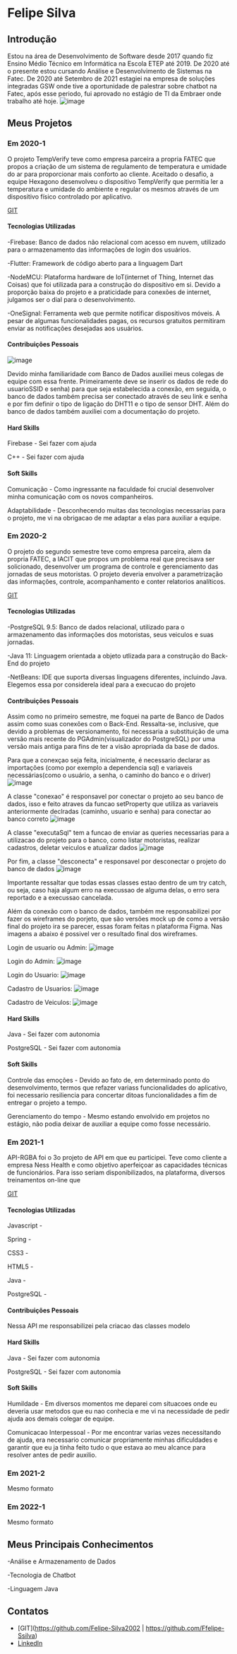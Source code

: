 # Felipe Silva

## Introdução

Estou na área de Desenvolvimento de Software desde 2017 quando fiz Ensino Médio Técnico em Informática na Escola ETEP até 2019. De 2020 até o presente estou cursando Análise e Desenvolvimento de Sistemas na Fatec. De 2020 até Setembro de 2021 estagiei na empresa de soluções integradas GSW onde tive a oportunidade de palestrar sobre chatbot na Fatec, após esse periodo, fui aprovado no estágio de TI da Embraer onde trabalho até hoje.
![image](https://user-images.githubusercontent.com/65372142/159736953-152cb85c-3519-4bbe-8edd-f88067084215.png)


## Meus Projetos

### Em 2020-1
O projeto TempVerify teve como empresa parceira a propria FATEC que propos a criação de um sistema de regulamento de temperatura e umidade do ar para proporcionar mais conforto ao cliente. Aceitado o desafio, a equipe Hexagono desenvolveu o dispositivo TempVerify que permitia ler a temperatura e umidade do ambiente e regular os mesmos através de um dispositivo físico controlado por aplicativo.

[GIT](https://github.com/cacauisadog/hexagono-fatec) 


#### Tecnologias Utilizadas
-Firebase: Banco de dados não relacional com acesso em nuvem, utilizado para o armazenamento das informações de login dos usuários.

-Flutter: Framework de código aberto para a linguagem Dart

-NodeMCU: Plataforma hardware de IoT(internet of Thing, Internet das Coisas) que foi utilizada para a construção do dispositivo em si. Devido a proporção baixa do projeto e a praticidade para conexões de internet, julgamos ser o dial para o desenvolvimento.

-OneSignal: Ferramenta web que permite notificar dispositivos móveis. A pesar de algumas funcionalidades pagas, os recursos gratuitos permitiram enviar as notificações desejadas aos usuários.

#### Contribuições Pessoais
![image](https://user-images.githubusercontent.com/65372142/160295513-6258abab-1582-4c4b-9452-5c780b8ce8ca.png)

Devido minha familiaridade com Banco de Dados auxiliei meus colegas de equipe com essa frente. Primeiramente deve se inserir os dados de rede do usuarioSSID e senha) para que seja estabelecida a conexão, em seguida, o banco de dados também precisa ser conectado através de seu link e senha e por fim definir o tipo de ligação do DHT11 e o tipo de sensor DHT. Além do banco de dados também auxiliei com a documentação do projeto.

#### Hard Skills
Firebase - Sei fazer com ajuda

C++ - Sei fazer com ajuda

#### Soft Skills
Comunicação - Como ingressante na faculdade foi crucial desenvolver minha comunicação com os novos companheiros.

Adaptabilidade - Desconhecendo muitas das tecnologias necessarias para o projeto, me vi na obrigacao de me adaptar a elas para auxiliar a equipe.

### Em 2020-2
O projeto do segundo semestre teve como empresa parceira, alem da propria FATEC, a IACIT que propos um problema real que precisava ser solicionado, desenvolver um programa de controle e gerenciamento das jornadas de seus motoristas. O projeto deveria envolver a parametrização das informações, controle, acompanhamento e conter relatorios analíticos.

[GIT](https://github.com/Vitor-y/Projeto-Integrador) 


#### Tecnologias Utilizadas
-PostgreSQL 9.5: Banco de dados relacional, utilizado para o armazenamento das informações dos motoristas, seus veiculos e suas jornadas.

-Java 11: Linguagem orientada a objeto utlizada para a construção do Back-End do projeto

-NetBeans: IDE que suporta diversas linguagens diferentes, incluindo Java. Elegemos essa por considerela ideal para a execucao do projeto

#### Contribuições Pessoais

Assim como no primeiro semestre, me foquei na parte de Banco de Dados assim como suas conexões com o Back-End. Ressalta-se, inclusive, que devido a problemas de versionamento, foi necessaria a substituição de uma versão mais recente do PGAdmin(visualizador do PostgreSQL) por uma versão mais antiga para fins de ter a visão apropriada da base de dados.

Para que a conexçao seja feita, inicialmente, é necessario declarar as importações (como por exemplo a dependencia sql) e variaveis necessárias(como o usuário, a senha, o caminho do banco e o driver)
![image](https://user-images.githubusercontent.com/65372142/165761025-4e11ecdf-7c6b-4b09-bfcd-d65923d20062.png)

A classe "conexao" é responsavel por conectar o projeto ao seu banco de dados, isso e feito atraves da funcao setProperty que utiliza as variaveis anteriormente declradas (caminho, usuario e senha) para conectar ao banco correto
![image](https://user-images.githubusercontent.com/65372142/165764292-89db85b9-1eb6-44ef-be15-dc0a6a13add4.png)

A classe "executaSql" tem a funcao de enviar as queries necessarias para a utilizacao do projeto para o banco, como listar motoristas, realizar cadastros, deletar veiculos e atualizar dados
![image](https://user-images.githubusercontent.com/65372142/165766991-7718c74b-b8cd-42b3-b0f4-346d2e2e8ae7.png)

Por fim, a classe "desconecta" e responsavel por desconectar o projeto do banco de dados
![image](https://user-images.githubusercontent.com/65372142/165767720-46fd6792-1a6e-472e-9090-9c8f6b110062.png)

Importante ressaltar que todas essas classes estao dentro de um try catch, ou seja, caso haja algum erro na execussao de alguma delas, o erro sera reportado e a execussao cancelada.

Além da conexão com o banco de dados, também me responsabilizei por fazer os wireframes do porjeto, que são versões mock up de como a versão final do projeto ira se parecer, essas foram feitas n plataforma Figma. Nas imagens a abaixo é possivel ver o resultado final dos wireframes.

Login de usuario ou Admin:
![image](https://user-images.githubusercontent.com/65372142/165770392-46346885-f8b8-4e16-8be3-65f1a8fa8ece.png)

Login do Admin:
![image](https://user-images.githubusercontent.com/65372142/165770464-e55d9cbc-bd79-4523-8008-f97fb43c676f.png)

Login do Usuario:
![image](https://user-images.githubusercontent.com/65372142/165770547-fc8d4e41-7953-4831-8835-ce6c3ea9ab87.png)

Cadastro de Usuarios:
![image](https://user-images.githubusercontent.com/65372142/165770605-dc854867-70c9-4689-af2b-2cc5f46e0705.png)

Cadastro de Veiculos:
![image](https://user-images.githubusercontent.com/65372142/165770646-ab405505-1b20-48b7-9ed8-11dc5bc43e2a.png)

#### Hard Skills
Java - Sei fazer com autonomia

PostgreSQL - Sei fazer com autonomia

#### Soft Skills
Controle das emoções - Devido ao fato de, em determinado ponto do desenvolvimento, termos que refazer variass funcionalidades do aplicativo, foi necessario resiliencia para concertar ditoas funcionalidades a fim de entregar o projeto a tempo.

Gerenciamento do tempo - Mesmo estando envolvido em projetos no estágio, não podia deixar de auxiliar a equipe como fosse necessário.


### Em 2021-1
API-RGBA foi o 3o projeto de API em que eu participei. Teve como cliente a empresa Ness Health e como objetivo aperfeiçoar as capacidades técnicas de funcionários. Para isso seriam disponibilizados, na plataforma, diversos treinamentos on-line que

[GIT](https://github.com/giovannialves01/API-RGBA) 


#### Tecnologias Utilizadas

Javascript -

Spring -

CSS3 -

HTML5 -

Java -

PostgreSQL -

#### Contribuições Pessoais
Nessa API me responsabilizei pela criacao das classes modelo

#### Hard Skills
Java - Sei fazer com autonomia

PostgreSQL - Sei fazer com autonomia


#### Soft Skills
Humildade - Em diversos momentos me deparei com situacoes onde eu deveria usar metodos que eu nao conhecia e me vi na necessidade de pedir ajuda aos demais colegar de equipe.

Comunicacao Interpessoal - Por me encontrar varias vezes necessitando de ajuda, era necessario comunicar propriamente minhas dificuldades e garantir que eu ja tinha feito tudo o que estava ao meu alcance para resolver antes de pedir auxilio.

### Em 2021-2
Mesmo formato

### Em 2022-1
Mesmo formato

## Meus Principais Conhecimentos
-Análise e Armazenamento de Dados

-Tecnologia de Chatbot

-Linguagem Java

## Contatos
* [GIT](https://github.com/Felipe-Silva2002 | https://github.com/Ffelipe-Ssilva)
* [LinkedIn](https://www.linkedin.com/in/felipe-silva-13b3b61a0)


